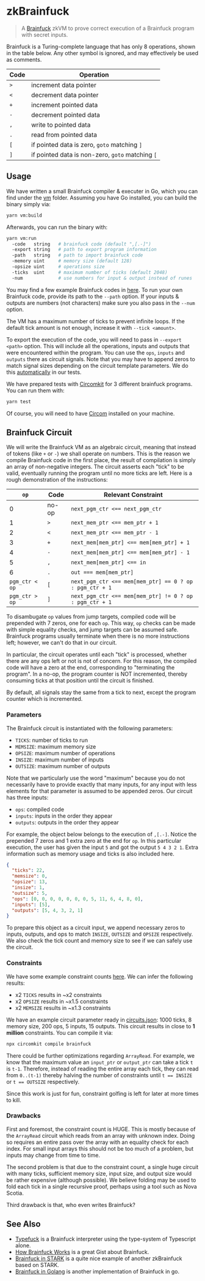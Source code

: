 # zkBrainfuck

> A [Brainfuck](https://en.wikipedia.org/wiki/Brainfuck) zkVM to prove correct execution of a Brainfuck program with secret inputs.

Brainfuck is a Turing-complete language that has only 8 operations, shown in the table below. Any other symbol is ignored, and may effectively be used as comments.

| Code | Operation                                        |
| ---- | ------------------------------------------------ |
| `>`  | increment data pointer                           |
| `<`  | decrement data pointer                           |
| `+`  | increment pointed data                           |
| `-`  | decrement pointed data                           |
| `,`  | write to pointed data                            |
| `.`  | read from pointed data                           |
| `[`  | if pointed data is zero, `goto` matching `]`     |
| `]`  | if pointed data is non-zero, `goto` matching `[` |

## Usage

We have written a small Brainfuck compiler & executer in Go, which you can find under the [vm](./vm/) folder. Assuming you have Go installed, you can build the binary simply via:

```sh
yarn vm:build
```

Afterwards, you can run the binary with:

```sh
yarn vm:run
  -code   string   # brainfuck code (default ",[.-]")
  -export string   # path to export program information
  -path   string   # path to import brainfuck code
  -memory uint     # memory size (default 128)
  -opsize uint     # operations size
  -ticks  uint     # maximum number of ticks (default 2048)
  -num             # use numbers for input & output instead of runes
```

You may find a few example Brainfuck codes in [here](./vm/sample). To run your own Brainfuck code, provide its path to the `--path` option. If your inputs & outputs are numbers (not characters) make sure you also pass in the `--num` option.

The VM has a maximum number of ticks to prevent infinite loops. If the default tick amount is not enough, increase it with `--tick <amount>`.

To export the execution of the code, you will need to pass in `--export <path>` option. This will include all the operations, inputs and outputs that were encountered within the program. You can use the `ops`, `inputs` and `outputs` there as circuit signals. Note that you may have to append zeros to match signal sizes depending on the circuit template parameters. We do this [automatically](./tests/utils/index.ts) in our tests.

We have prepared tests with [Circomkit](https://github.com/erhant/circomkit) for 3 different brainfuck programs. You can run them with:

```sh
yarn test
```

Of course, you will need to have [Circom](https://docs.circom.io/) installed on your machine.

## Brainfuck Circuit

We will write the Brainfuck VM as an algebraic circuit, meaning that instead of tokens (like `+` or `-`) we shall operate on numbers. This is the reason we compile Brainfuck code in the first place, the result of compilation is simply an array of non-negative integers. The circuit asserts each "tick" to be valid, eventually running the program until no more ticks are left. Here is a rough demonstration of the instructions:

| `op`           | Code  | Relevant Constraint                                     |
| -------------- | ----- | ------------------------------------------------------- |
| 0              | no-op | `next_pgm_ctr <== next_pgm_ctr`                         |
| 1              | `>`   | `next_mem_ptr <== mem_ptr + 1`                          |
| 2              | `<`   | `next_mem_ptr <== mem_ptr - 1`                          |
| 3              | `+`   | `next_mem[mem_ptr] <== mem[mem_ptr] + 1`                |
| 4              | `-`   | `next_mem[mem_ptr] <== mem[mem_ptr] - 1`                |
| 5              | `,`   | `next_mem[mem_ptr] <== in`                              |
| 6              | `.`   | `out === mem[mem_ptr]`                                  |
| `pgm_ctr < op` | `[`   | `next_pgm_ctr <== mem[mem_ptr] == 0 ? op : pgm_ctr + 1` |
| `pgm_ctr > op` | `]`   | `next_pgm_ctr <== mem[mem_ptr] != 0 ? op : pgm_ctr + 1` |

To disambugate `op` values from jump targets, compiled code will be prepended with 7 zeros, one for each `op`. This way, `op` checks can be made with simple equality checks, and jump targets can be assumed safe. Brainfuck programs usually terminate when there is no more instructions left; however, we can't do that in our circuit.

In particular, the circuit operates until each "tick" is processed, whether there are any ops left or not is not of concern. For this reason, the compiled code will have a zero at the end, corresponding to "terminating the program". In a no-op, the program counter is NOT incremented, thereby consuming ticks at that position until the circuit is finished.

By default, all signals stay the same from a tick to next, except the program counter which is incremented.

### Parameters

The Brainfuck circuit is instantiated with the following parameters:

- `TICKS`: number of ticks to run
- `MEMSIZE`: maximum memory size
- `OPSIZE`: maximum number of operations
- `INSIZE`: maximum number of inputs
- `OUTSIZE`: maximum number of outputs

Note that we particularly use the word "maximum" because you do not necessarily have to provide exactly that many inputs, for any input with less elements for that parameter is assumed to be appended zeros. Our circuit has three inputs:

- `ops`: compiled code
- `inputs`: inputs in the order they appear
- `outputs`: outputs in the order they appear

For example, the object below belongs to the execution of `,[.-]`. Notice the prepended 7 zeros and 1 extra zero at the end for `op`. In this particular execution, the user has given the input `5` and got the output `5 4 3 2 1`. Extra information such as memory usage and ticks is also included here.

```json
{
  "ticks": 22,
  "memsize": 0,
  "opsize": 13,
  "insize": 1,
  "outsize": 5,
  "ops": [0, 0, 0, 0, 0, 0, 0, 5, 11, 6, 4, 8, 0],
  "inputs": [5],
  "outputs": [5, 4, 3, 2, 1]
}
```

To prepare this object as a circuit input, we append necessary zeros to inputs, outputs, and ops to match `INSIZE`, `OUTSIZE` and `OPSIZE` respectively. We also check the tick count and memory size to see if we can safely use the circuit.

### Constraints

We have some example constraint counts [here](./CONSTRAINTS.md). We can infer the following results:

- x2 `TICKS` results in ~x2 constraints
- x2 `OPSIZE` results in ~x1.5 constraints
- x2 `MEMSIZE` results in ~x1.3 constraints

We have an example circuit parameter ready in [circuits.json](./circuits.json): 1000 ticks, 8 memory size, 200 ops, 5 inputs, 15 outputs. This circuit results in close to **1 million** constraints. You can compile it via:

```sh
npx circomkit compile brainfuck
```

There could be further optimizations regarding `ArrayRead`. For example, we know that the maximum value an `input_ptr` or `output_ptr` can take a tick `t` is `t-1`. Therefore, instead of reading the entire array each tick, they can read from `0..(t-1)` thereby halving the number of constraints until `t == INSIZE` or `t == OUTSIZE` respectively.

Since this work is just for fun, constraint golfing is left for later at more times to kill.

### Drawbacks

First and foremost, the constraint count is HUGE. This is mostly because of the `ArrayRead` circuit which reads from an array with unknown index. Doing so requires an entire pass over the array with an equality check for each index. For small input arrays this should not be too much of a problem, but inputs may change from time to time.

The second problem is that due to the constraint count, a single huge circuit with many ticks, sufficient memory size, input size, and output size would be rather expensive (although possible). We believe folding may be used to fold each tick in a single recursive proof, perhaps using a tool such as Nova Scotia.

Third drawback is that, who even writes Brainfuck?

## See Also

- [Typefuck](https://github.com/susisu/typefuck) is a Brainfuck interpreter using the type-system of Typescript alone.
- [How Brainfuck Works](https://gist.github.com/roachhd/dce54bec8ba55fb17d3a) is a great Gist about Brainfuck.
- [Brainfuck in STARK](https://neptune.cash/learn/brainfuck-tutorial/) is a quite nice example of another zkBrainfuck based on STARK.
- [Brainfuck in Golang](https://github.com/kgabis/brainfuck-go/blob/master/bf.go) is another implementation of Brainfuck in go.
